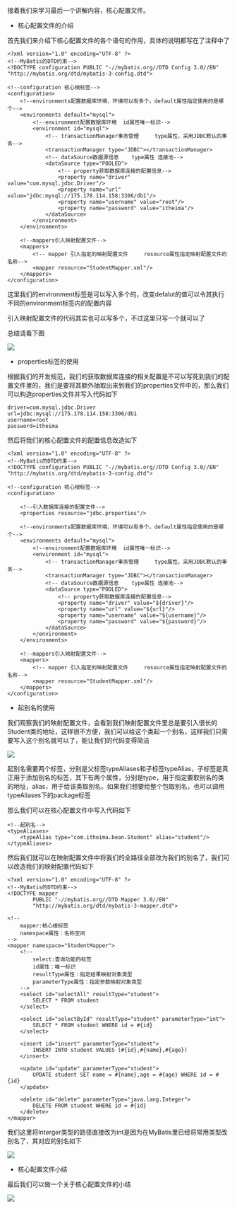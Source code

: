 接着我们来学习最后一个讲解内容，核心配置文件。

- 核心配置文件的介绍

首先我们来介绍下核心配置文件的各个语句的作用，具体的说明都写在了注释中了

```
<?xml version="1.0" encoding="UTF-8" ?>
<!--MyBatis的DTD约束-->
<!DOCTYPE configuration PUBLIC "-//mybatis.org//DTD Config 3.0//EN" "http://mybatis.org/dtd/mybatis-3-config.dtd">

<!--configuration 核心根标签-->
<configuration>
    <!--environments配置数据库环境，环境可以有多个。default属性指定使用的是哪个-->
    <environments default="mysql">
        <!--environment配置数据库环境  id属性唯一标识-->
        <environment id="mysql">
            <!-- transactionManager事务管理     type属性，采用JDBC默认的事务-->
            <transactionManager type="JDBC"></transactionManager>
            <!-- dataSource数据源信息    type属性 连接池-->
            <dataSource type="POOLED">
                <!-- property获取数据库连接的配置信息-->
                <property name="driver" value="com.mysql.jdbc.Driver"/>
                <property name="url" value="jdbc:mysql://175.178.114.158:3306/db1"/>
                <property name="username" value="root"/>
                <property name="password" value="itheima"/>
            </dataSource>
        </environment>
    </environments>

    <!--mappers引入映射配置文件-->
    <mappers>
        <!-- mapper 引入指定的映射配置文件     resource属性指定映射配置文件的名称-->
        <mapper resource="StudentMapper.xml"/>
    </mappers>
</configuration>
```

这里我们的environment标签是可以写入多个的，改变defalut的值可以令其执行不同的environment标签内的配置内容

引入映射配置文件的代码其实也可以写多个，不过这里只写一个就可以了

总结请看下图

![](D:/Rolin的学习笔记/youdaonote-pull/youdaonote/youdaonote-images/WEBRESOURCE9b8760365559cccd36374a6960b30e51.png)

- properties标签的使用

根据我们的开发规范，我们的获取数据库连接的相关配置是不可以写死到我们的配置文件里的，我们是要将其额外抽取出来到我们的properties文件中的，那么我们可以构造properties文件并写入代码如下

```
driver=com.mysql.jdbc.Driver
url=jdbc:mysql://175.178.114.158:3306/db1
username=root
password=itheima
```

然后将我们的核心配置文件的配置信息改造如下

```
<?xml version="1.0" encoding="UTF-8" ?>
<!--MyBatis的DTD约束-->
<!DOCTYPE configuration PUBLIC "-//mybatis.org//DTD Config 3.0//EN" "http://mybatis.org/dtd/mybatis-3-config.dtd">

<!--configuration 核心根标签-->
<configuration>

    <!--引入数据库连接的配置文件-->
    <properties resource="jdbc.properties"/>

    <!--environments配置数据库环境，环境可以有多个。default属性指定使用的是哪个-->
    <environments default="mysql">
        <!--environment配置数据库环境  id属性唯一标识-->
        <environment id="mysql">
            <!-- transactionManager事务管理     type属性，采用JDBC默认的事务-->
            <transactionManager type="JDBC"></transactionManager>
            <!-- dataSource数据源信息    type属性 连接池-->
            <dataSource type="POOLED">
                <!-- property获取数据库连接的配置信息-->
                <property name="driver" value="${driver}"/>
                <property name="url" value="${url}"/>
                <property name="username" value="${username}"/>
                <property name="password" value="${password}"/>
            </dataSource>
        </environment>
    </environments>

    <!--mappers引入映射配置文件-->
    <mappers>
        <!-- mapper 引入指定的映射配置文件     resource属性指定映射配置文件的名称-->
        <mapper resource="StudentMapper.xml"/>
    </mappers>
</configuration>
```

- 起别名的使用

我们观察我们的映射配置文件，会看到我们映射配置文件里总是要引入很长的Student类的地址，这样很不方便，我们可以给这个类起一个别名，这样我们只需要写入这个别名就可以了，能让我们的代码变得简洁

![](D:/Rolin的学习笔记/youdaonote-pull/youdaonote/youdaonote-images/WEBRESOURCE6c4af317a121279e82318e3940b37f8d.png)

起别名需要两个标签，分别是父标签typeAliases和子标签typeAlias，子标签是真正用于添加别名的标签，其下有两个属性，分别是type，用于指定要取别名的类的地址，alias，用于给该类取别名。如果我们想要给整个包取别名，也可以调用typeAliases下的package标签

那么我们可以在核心配置文件中写入代码如下

```
<!--起别名-->
<typeAliases>
    <typeAlias type="com.itheima.bean.Student" alias="student"/>
</typeAliases>
```

然后我们就可以在映射配置文件中将我们的全路径全部改为我们的别名了，我们可以改造我们的映射配置代码如下

```
<?xml version="1.0" encoding="UTF-8" ?>
<!--MyBatis的DTD约束-->
<!DOCTYPE mapper
        PUBLIC "-//mybatis.org//DTD Mapper 3.0//EN"
        "http://mybatis.org/dtd/mybatis-3-mapper.dtd">

<!--
    mapper:核心根标签
    namespace属性：名称空间
-->
<mapper namespace="StudentMapper">
    <!--
        select:查询功能的标签
        id属性：唯一标识
        resultType属性：指定结果映射对象类型
        parameterType属性：指定参数映射对象类型
    -->
    <select id="selectAll" resultType="student">
        SELECT * FROM student
    </select>

    <select id="selectById" resultType="student" parameterType="int">
        SELECT * FROM student WHERE id = #{id}
    </select>

    <insert id="insert" parameterType="student">
        INSERT INTO student VALUES (#{id},#{name},#{age})
    </insert>

    <update id="update" parameterType="student">
        UPDATE student SET name = #{name},age = #{age} WHERE id = #{id}
    </update>

    <delete id="delete" parameterType="java.lang.Integer">
        DELETE FROM student WHERE id = #{id}
    </delete>
</mapper>
```

我们这里将Interger类型的路径直接改为int是因为在MyBatis里已经将常用类型改别名了，其对应的别名如下

![](D:/Rolin的学习笔记/youdaonote-pull/youdaonote/youdaonote-images/WEBRESOURCE5885a271777b38da56aa2d45535c554d.png)

- 核心配置文件小结

最后我们可以做一个关于核心配置文件的小结

![](D:/Rolin的学习笔记/youdaonote-pull/youdaonote/youdaonote-images/WEBRESOURCEef860c4efa7cf86f058f433a3207a41e.png)


